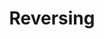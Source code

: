 ---
layout: category
title:  Reversing
permalink: /category/Reversing
img: /assets/img/title/Reversing.png
---